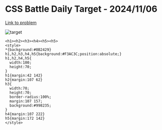 # CSS Battle Daily Target - 2024/11/06

[Link to problem](https://cssbattle.dev/play/t1mlQLfpRbbX36577CdY)

![target](https://firebasestorage.googleapis.com/v0/b/cssbattleapp.appspot.com/o/user%2Fe6YbeBahWNPT7VpE2rE2p85byxa2%2Ftargets%2Ftarget_dx5QEdl.png?alt=media)

```
<h1><h2><h3><h4><h5><h5>
<style>
*{background:#0B2429}
h1,h2,h3,h4,h5{background:#F3AC3C;position:absolute;}
h1,h2,h4,h5{
  width:100;
  height:70;
}
h1{margin:42 142}
h2{margin:107 62}
h3{
  width:70;
  height:70;
  border-radius:100%;
  margin:107 157;
  background:#998235;
}
h4{margin:107 222}
h5{margin:172 142}
</style>
```
